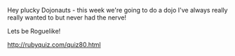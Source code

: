 Hey plucky Dojonauts - this week we're going to do a dojo I've always really really wanted to but never had the nerve!

Lets be Roguelike!

http://rubyquiz.com/quiz80.html
